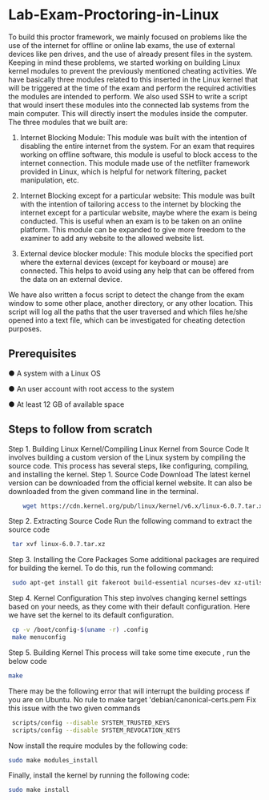 # Lab-Exam-Proctoring-in-Linux
To build this proctor framework, we mainly focused on problems like the use of the internet for
offline or online lab exams, the use of external devices like pen drives, and the use of already
present files in the system. Keeping in mind these problems, we started working on building
Linux kernel modules to prevent the previously mentioned cheating activities. We have basically
three modules related to this inserted in the Linux kernel that will be triggered at the time of the
exam and perform the required activities the modules are intended to perform. We also used SSH
to write a script that would insert these modules into the connected lab systems from the main
computer. This will directly insert the modules inside the computer. The three modules that we
built are:

 1. Internet Blocking Module: This module was built with the intention of disabling the
     entire internet from the system. For an exam that requires working on offline software,
     this module is useful to block access to the internet connection. This module made use of
     the netfilter framework provided in Linux, which is helpful for network filtering, packet
     manipulation, etc.
     
  2. Internet Blocking except for a particular website: This module was built with the
     intention of tailoring access to the internet by blocking the internet except for a particular
     website, maybe where the exam is being conducted. This is useful when an exam is to be
     taken on an online platform. This module can be expanded to give more freedom to the
     examiner to add any website to the allowed website list.
     
  3. External device blocker module: This module blocks the specified port where the external
     devices (except for keyboard or mouse) are connected. This helps to avoid using any
     help that can be offered from the data on an external device.
     
We have also written a focus script to detect the change from the exam window to some other
place, another directory, or any other location. This script will log all the paths that the user
traversed and which files he/she opened into a text file, which can be investigated for cheating
detection purposes.


## Prerequisites
● A system with a Linux OS

● An user account with root access to the system

● At least 12 GB of available space



## Steps to follow from scratch
Step 1. Building Linux Kernel/Compiling Linux Kernel from Source Code
 It involves building a custom version of the Linux system by compiling the source code. This
process has several steps, like configuring, compiling, and installing the kernel.
Step 1. Source Code Download
The latest kernel version can be downloaded from the official kernel website. It can also be
downloaded from the given command line in the terminal.

 ```bash
     wget https://cdn.kernel.org/pub/linux/kernel/v6.x/linux-6.0.7.tar.xz
```

Step 2. Extracting Source Code
Run the following command to extract the source code
  ```bash
   tar xvf linux-6.0.7.tar.xz
```

Step 3. Installing the Core Packages
Some additional packages are required for building the kernel. To do this, run the
following command:
```bash
 sudo apt-get install git fakeroot build-essential ncurses-dev xz-utils libssl-dev bc flex libelf-dev bison
```

Step 4. Kernel Configuration
This step involves changing kernel settings based on your needs, as they come with their default
configuration. Here we have set the kernel to its default configuration.
```bash
 cp -v /boot/config-$(uname -r) .config
 make menuconfig
```

Step 5. Building Kernel
This process will take some time execute , run the below code
```bash
make
```
There may be the following error that will interrupt the building process if you are on Ubuntu.
No rule to make target 'debian/canonical-certs.pem
Fix this issue with the two given commands
```bash
 scripts/config --disable SYSTEM_TRUSTED_KEYS
 scripts/config --disable SYSTEM_REVOCATION_KEYS
```
Now install the require modules by the following code:
```bash
sudo make modules_install
```
Finally, install the kernel by running the following code:
```bash
sudo make install
```

